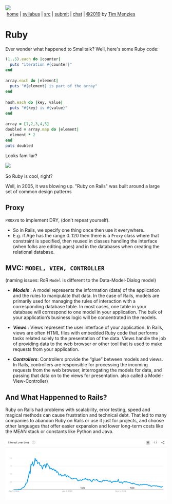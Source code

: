 


<a href="http://tiny.cc/plm19"><img width=1000 src="https://raw.githubusercontent.com/txt/plm19/master/etc/img/banner.png"></a><br>
&nbsp;<a href="http://tiny.cc/plm19">home</a> |
<a href="https://github.com/txt/plm19/blob/master/doc/syllabus.md">syllabus</a> |
<a href="https://github.com/txt/plm19/tree/master/src">src</a> |
<a href="http://tiny.cc/plm19give">submit</a> |
<a href="https://plm19.slack.com/">chat</a> |
<a href="https://github.com/txt/plm19/blob/master/LICENSE.md">&copy;2019</a> 
by <a href="http://menzies.us">Tim Menzies</a>


# Ruby

Ever wonder what happened to Smalltalk? Well, here's some Ruby code:

```ruby
(1..5).each do |counter|
  puts "iteration #{counter}"
end

array.each do |element|
  puts "#{element} is part of the array"
end

hash.each do |key, value|
  puts "#{key} is #{value}"
end

array = [1,2,3,4,5]
doubled = array.map do |element|
  element * 2
end
puts doubled
```

Looks familiar?

<a href="https://i.stack.imgur.com/1taqB.png"><img 
  src="https://i.stack.imgur.com/1taqB.png"
  width=500></a>

So Ruby is cool, right?

Well, in 2005, it was blowing up. "Ruby on Rails" was built around
 a large set of common design patterns

## Proxy

`PROXY`s to implement DRY, (don't repeat yourself).

- So in Rails, we specify one thing once then use it everywhere.
- E.g. if Age has the range 0..120 then there is a `Proxy` class
  where that constraint is specified, then reused in classes handling the 
  interface  (when folks
  are editing ages) and in the databases when creating the
  relational database.

## MVC: `MODEL, VIEW, CONTROLLER`

(naming issues: RoR `Model` is different to the Data-Model-Dialog model)

- _**Models**_ :
A model represents the information (data) of the application and the rules to manipulate that data. In the case of Rails, models are primarily used for managing the rules of interaction with a corresponding database table. In most cases, one table in your database will correspond to one model in your application. The bulk of your application’s business logic will be concentrated in the models.

- _**Views**_ :
Views represent the user interface of your application. In Rails, views are often HTML files with embedded Ruby code that performs tasks related solely to the presentation of the data. Views handle the job of providing data to the web browser or other tool that is used to make requests from your application.

- _**Controllers**_:
Controllers provide the “glue” between models and views. In Rails, controllers are responsible for processing the incoming requests from the web browser, interrogating the models for data, and passing that data on to the views for presentation.
 also called a Model-View-Controller)

## And What Happenned to Rails?


Ruby on Rails had problems with  scalability, error testing, speed and magical methods can cause frustration and technical debt. That led to many companies to abandon Ruby on Rails or use it just for projects, and choose other languages that offer easier expansion and lower long-term costs like the MEAN stack or constants like Python and Java.


![](../etc/img/ror.png)

